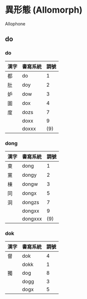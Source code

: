 # 異形態 (Allomorph)

Allophone

## do

### do

| 漢字 | 書寫系統 | 調號 |
| :--- | :--- | :--- |
| 都 | do | 1 |
| 肚 | doy | 2 |
| 妒 | dow | 3 |
| 圖 | dox | 4 |
| 度 | dozs | 7 |
|  | doxx | 9 |
|  | doxxx | (9) |

### dong

| 漢字 | 書寫系統 | 調號 |
| :--- | :--- | :--- |
| 東 | dong | 1 |
| 黨 | dongy | 2 |
| 棟 | dongw | 3 |
| 同 | dongx | 5 |
| 洞 | dongzs | 7 |
|  | dongxx | 9 |
|  | dongxxx | (9) |

### dok

| 漢字 | 書寫系統 | 調號 |
| :--- | :--- | :--- |
| 督 | dok | 4 |
| | dokk | 1 |
| 獨 | dog | 8 |
| | dogg | 3 |
| | dogx | 5 |
